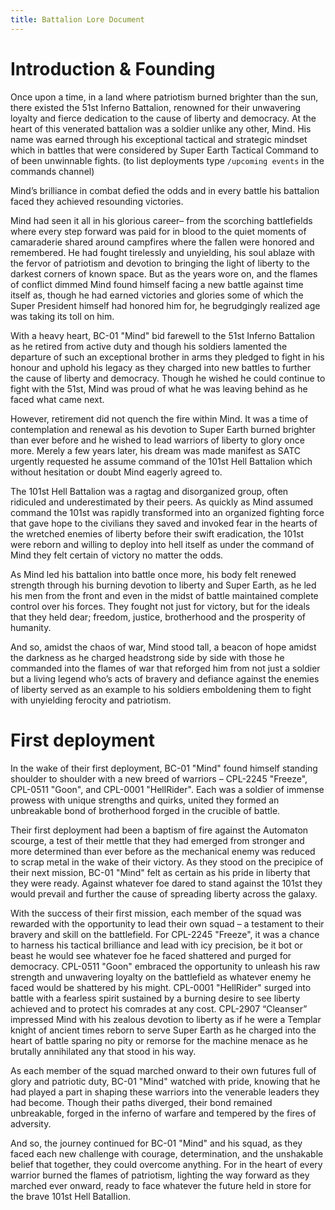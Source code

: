 ```yaml
---
title: Battalion Lore Document
---
```

# <div class="dividernc">Introduction & Founding</div>

Once upon a time, in a land where patriotism burned brighter than the sun, there existed the 51st Inferno Battalion, renowned for their unwavering loyalty and fierce dedication to the cause of liberty and democracy. At the heart of this venerated battalion was a soldier unlike any other, Mind. His name was earned through his exceptional tactical and strategic mindset which in battles that were considered by Super Earth Tactical Command to of been unwinnable fights. (to list deployments type `/upcoming events` in the commands channel)

Mind’s brilliance in combat defied the odds and in every battle his battalion faced they achieved resounding victories.

Mind had seen it all in his glorious career– from the scorching battlefields where every step
forward was paid for in blood to the quiet moments of camaraderie shared around campfires
where the fallen were honored and remembered. He had fought tirelessly and unyielding, his soul ablaze with the fervor of patriotism and devotion to bringing the light of liberty to the darkest corners of known space. But as the years wore on, and the flames of conflict dimmed Mind found himself facing a new battle against time itself as, though he had earned victories and glories some of which the Super President himself had honored him for, he begrudgingly realized age was taking its toll on him.


With a heavy heart, BC-01 "Mind" bid farewell to the 51st Inferno Battalion as he retired from
active duty and though his soldiers lamented the departure of such an exceptional brother in arms they pledged to fight in his honour and uphold his legacy as they charged into new battles to further the cause of liberty and democracy. Though he wished he could continue to fight with the 51st, Mind was proud of what he was leaving behind as he faced what came next.


However, retirement did not quench the fire within Mind. It was a time of contemplation and
renewal as his devotion to Super Earth burned brighter than ever before and he wished to lead warriors of liberty to glory once more. Merely a few years later, his dream was made manifest as SATC urgently requested he assume command of the 101st Hell Battalion which without hesitation or doubt Mind eagerly agreed to.


The 101st Hell Battalion was a ragtag and disorganized group, often ridiculed and underestimated by their peers. As quickly as Mind assumed command the 101st was rapidly
transformed into an organized fighting force that gave hope to the civilians they saved and
invoked fear in the hearts of the wretched enemies of liberty before their swift eradication, the 101st were reborn and willing to deploy into hell itself as under the command of Mind they felt certain of victory no matter the odds.


As Mind led his battalion into battle once more, his body felt renewed strength through his
burning devotion to liberty and Super Earth, as he led his men from the front and even in the
midst of battle maintained complete control over his forces. They fought not just for victory, but for the ideals that they held dear; freedom, justice, brotherhood and the prosperity of humanity. 


And so, amidst the chaos of war, Mind stood tall, a beacon of hope amidst the darkness as he charged headstrong side by side with those he commanded into the flames of war that reforged him from not just a soldier but a living legend who’s acts of bravery and defiance against the enemies of liberty served as an example to his soldiers emboldening them to fight with unyielding ferocity and patriotism.

# <div class="dividernc">First deployment</div>

In the wake of their first deployment, BC-01 "Mind" found himself standing shoulder to shoulder with a new breed of warriors – CPL-2245 "Freeze", CPL-0511 "Goon", and CPL-0001
"HellRider". Each was a soldier of immense prowess with unique strengths and quirks, united
they formed an unbreakable bond of brotherhood forged in the crucible of battle.

Their first deployment had been a baptism of fire against the Automaton scourge, a test of their mettle that they had emerged from stronger and more determined than ever before as the mechanical enemy was reduced to scrap metal in the wake of their victory. As they stood on the precipice of their next mission, BC-01 "Mind" felt as certain as his pride in liberty that they were ready. Against whatever foe dared to stand against the 101st they would prevail and further the cause of spreading liberty across the galaxy.


With the success of their first mission, each member of the squad was rewarded with the
opportunity to lead their own squad – a testament to their bravery and skill on the battlefield. For CPL-2245 "Freeze", it was a chance to harness his tactical brilliance and lead with icy precision, be it bot or beast he would see whatever foe he faced shattered and purged for democracy. CPL-0511 "Goon" embraced the opportunity to unleash his raw strength and unwavering loyalty on the battlefield as whatever enemy he faced would be shattered by his might. CPL-0001 "HellRider" surged into battle with a fearless spirit sustained by a burning desire to see liberty achieved and to protect his comrades at any cost. CPL-2907 “Cleanser” impressed Mind with his zealous devotion to liberty as if he were a Templar knight of ancient times reborn to serve Super Earth as he charged into the heart of battle sparing no pity or remorse for the machine menace as he brutally annihilated any that stood in his way.


As each member of the squad marched onward to their own futures full of glory and patriotic duty, BC-01 "Mind" watched with pride, knowing that he had played a part in shaping these warriors into the venerable leaders they had become. Though their paths diverged, their bond remained unbreakable, forged in the inferno of warfare and tempered by the fires of adversity. 


And so, the journey continued for BC-01 "Mind" and his squad, as they faced each new challenge with courage, determination, and the unshakable belief that together, they could
overcome anything. For in the heart of every warrior burned the flames of patriotism, lighting the way forward as they marched ever onward, ready to face whatever the future held in store for the brave 101st Hell Batallion.